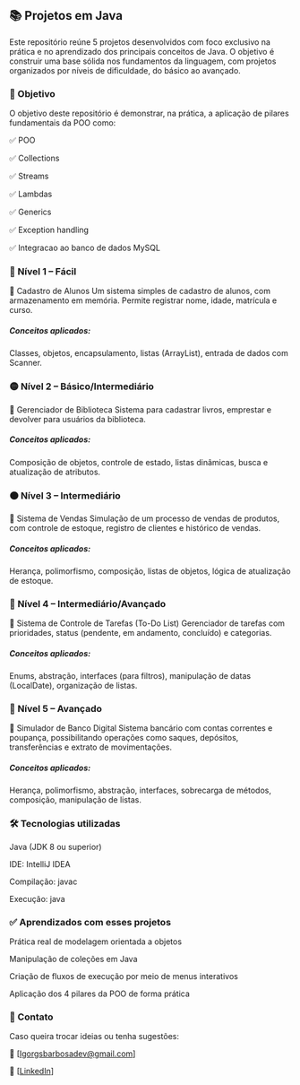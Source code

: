 ## 📚 Projetos em Java 
Este repositório reúne 5 projetos desenvolvidos com foco exclusivo na prática e no aprendizado dos principais conceitos de Java. O objetivo é construir uma base sólida nos fundamentos da linguagem, com projetos organizados por níveis de dificuldade, do básico ao avançado.

### 🎯 Objetivo
O objetivo deste repositório é demonstrar, na prática, a aplicação de pilares fundamentais da POO como:

✅ POO

✅ Collections

✅ Streams

✅ Lambdas

✅ Generics

✅ Exception handling

✅ Integracao ao banco de dados MySQL

### 🔰 Nível 1 – Fácil
📌 Cadastro de Alunos
Um sistema simples de cadastro de alunos, com armazenamento em memória. Permite registrar nome, idade, matrícula e curso.

##### Conceitos aplicados:
Classes, objetos, encapsulamento, listas (ArrayList), entrada de dados com Scanner.

### 🟡 Nível 2 – Básico/Intermediário
📌 Gerenciador de Biblioteca
Sistema para cadastrar livros, emprestar e devolver para usuários da biblioteca.

##### Conceitos aplicados:
Composição de objetos, controle de estado, listas dinâmicas, busca e atualização de atributos.

### 🟠 Nível 3 – Intermediário
📌 Sistema de Vendas
Simulação de um processo de vendas de produtos, com controle de estoque, registro de clientes e histórico de vendas.

##### Conceitos aplicados:
Herança, polimorfismo, composição, listas de objetos, lógica de atualização de estoque.

### 🔵 Nível 4 – Intermediário/Avançado
📌 Sistema de Controle de Tarefas (To-Do List)
Gerenciador de tarefas com prioridades, status (pendente, em andamento, concluído) e categorias.

##### Conceitos aplicados:
Enums, abstração, interfaces (para filtros), manipulação de datas (LocalDate), organização de listas.

### 🔴 Nível 5 – Avançado
📌 Simulador de Banco Digital
Sistema bancário com contas correntes e poupança, possibilitando operações como saques, depósitos, transferências e extrato de movimentações.

##### Conceitos aplicados:
Herança, polimorfismo, abstração, interfaces, sobrecarga de métodos, composição, manipulação de listas.

### 🛠️ Tecnologias utilizadas
Java (JDK 8 ou superior)

IDE: IntelliJ IDEA

Compilação: javac

Execução: java

### ✅ Aprendizados com esses projetos
Prática real de modelagem orientada a objetos

Manipulação de coleções em Java

Criação de fluxos de execução por meio de menus interativos

Aplicação dos 4 pilares da POO de forma prática

### 📌 Contato
Caso queira trocar ideias ou tenha sugestões:

📧 [Igorgsbarbosadev@gmail.com]

💼 [[LinkedIn](https://www.linkedin.com/in/igor-gabriel-barbosa-1681b428b/)]


